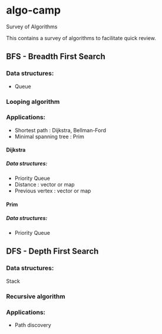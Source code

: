 # algo-camp
Survey of Algorithms

This contains a survey of algorithms to facilitate quick review.

## BFS - Breadth First Search

### Data structures:
* Queue

### Looping algorithm

### Applications: 
* Shortest path : Dijkstra, Bellman-Ford
* Minimal spanning tree : Prim

#### Dijkstra

##### Data structures:
* Priority Queue
* Distance : vector or map
* Previous vertex : vector or map


#### Prim

##### Data structures:
* Priority Queue


## DFS - Depth First Search

### Data structures:
Stack

### Recursive algorithm

### Applications:
* Path discovery




